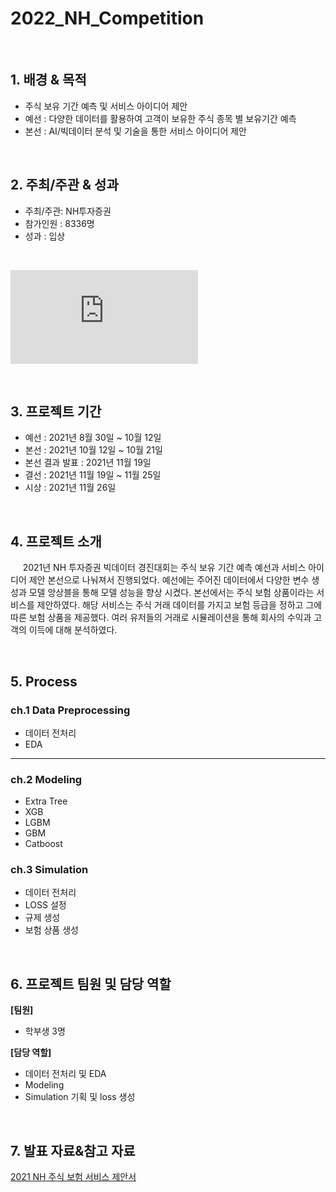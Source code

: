 # 2022_NH_Competition

<br/>

## 1. 배경 & 목적
 
- 주식 보유 기간 예측 및 서비스 아이디어 제안
- 예선 : 다양한 데이터를 활용하여 고객이 보유한 주식 종목 별 보유기간 예측
- 본선 : AI/빅데이터 분석 및 기술을 통한 서비스 아이디어 제안


<br/>

## 2. 주최/주관 & 성과

- 주최/주관: NH투자증권
- 참가인원 : 8336명
- 성과 : 입상 
<br/>

![CamScanner 12-06-2021 20.24.pdf](https://github.com/user-attachments/files/17005297/CamScanner.12-06-2021.20.24.pdf)

<br/>

## 3. 프로젝트 기간

- 예선 : 2021년 8월 30일 ~ 10월 12일
- 본선 : 2021년 10월 12일 ~ 10월 21일
- 본선 결과 발표 : 2021년 11월 19일
- 결선 : 2021년 11월 19일 ~ 11월 25일
- 시상 : 2021년 11월 26일

<br/>

## 4. 프로젝트 소개

&nbsp;&nbsp;&nbsp;&nbsp; 2021년 NH 투자증권 빅데이터 경진대회는 주식 보유 기간 예측 예선과 서비스 아이디어 제안 본선으로 나눠져서 진행되었다. 예선에는 주어진 데이터에서 다양한 변수 생성과 모델 앙상블을 통해 모델 성능을 향상 시켰다. 본선에서는 주식 보험 상품이라는 서비스를 제안하였다. 해당 서비스는 주식 거래 데이터를 가지고 보험 등급을 정하고 그에 따른 보험 상품을 제공했다. 여러 유저들의 거래로 시뮬레이션을 통해 회사의 수익과 고객의 이득에 대해 분석하였다.

<br/>

## 5. Process

### ch.1 Data Preprocessing

- 데이터 전처리
- EDA

---

### ch.2 Modeling

- Extra Tree
- XGB
- LGBM
- GBM
- Catboost

### ch.3 Simulation

- 데이터 전처리
- LOSS 설정
- 규제 생성
- 보험 상품 생성

<br/>

## 6. 프로젝트 팀원 및 담당 역할

**[팀원]**

- 학부생 3명

**[담당 역할]**

- 데이터 전처리 및 EDA
- Modeling
- Simulation 기획 및 loss 생성

<br/>

## 7. 발표 자료&참고 자료

[2021 NH 주식 보험 서비스 제안서]([https://dacon.io/competitions/official/236134/overview/description](https://github.com/yugwangyeol/2021_NH_Competition/blob/main/2%EC%B0%A8/161819%EC%84%9C%EB%B9%84%EC%8A%A4%EC%95%84%EC%9D%B4%EB%94%94%EC%96%B4%EC%A0%9C%EC%95%88%EC%84%9C(pdf).pdf))  
